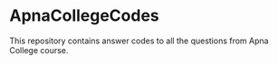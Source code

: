 # ApnaCollegeCodes
This repository contains answer codes to all the questions from Apna College course.
